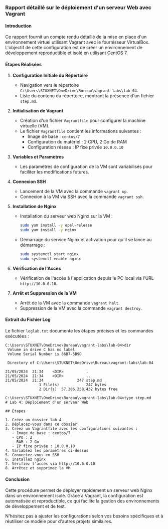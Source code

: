 ### Rapport détaillé sur le déploiement d'un serveur Web avec Vagrant

#### Introduction
Ce rapport fournit un compte rendu détaillé de la mise en place d'un environnement virtuel utilisant Vagrant avec le fournisseur VirtualBox. L'objectif de cette configuration est de créer un environnement de développement reproductible et isolé en utilisant CentOS 7.

#### Étapes Réalisées

1. **Configuration Initiale du Répertoire**
   - Navigation vers le répertoire `C:\Users\STUXNET\OneDrive\Bureau\vagrant-labs\lab-04`.
   - Liste du contenu du répertoire, montrant la présence d'un fichier `step.md`.

2. **Initialisation de Vagrant**
   - Création d'un fichier `Vagrantfile` pour configurer la machine virtuelle (VM).
   - Le fichier `Vagrantfile` contient les informations suivantes :
     - Image de base : `centos/7`
     - Configuration du matériel : 2 CPU, 2 Go de RAM
     - Configuration réseau : IP fixe privée `10.0.0.10`

3. **Variables et Paramètres**
   - Les paramètres de configuration de la VM sont variabilisés pour faciliter les modifications futures.
   
4. **Connexion SSH**
   - Lancement de la VM avec la commande `vagrant up`.
   - Connexion à la VM via SSH avec la commande `vagrant ssh`.

5. **Installation de Nginx**
   - Installation du serveur web Nginx sur la VM :
     ```bash
     sudo yum install -y epel-release
     sudo yum install -y nginx
     ```
   - Démarrage du service Nginx et activation pour qu'il se lance au démarrage :
     ```bash
     sudo systemctl start nginx
     sudo systemctl enable nginx
     ```

6. **Vérification de l'Accès**
   - Vérification de l'accès à l'application depuis le PC local via l'URL `http://10.0.0.10`.

7. **Arrêt et Suppression de la VM**
   - Arrêt de la VM avec la commande `vagrant halt`.
   - Suppression de la VM avec la commande `vagrant destroy`.

#### Extrait du Fichier Log

Le fichier `loglab.txt` documente les étapes précises et les commandes exécutées :

```
C:\Users\STUXNET\OneDrive\Bureau\vagrant-labs\lab-04>dir
 Volume in drive C has no label.
 Volume Serial Number is 86B7-5B9D

 Directory of C:\Users\STUXNET\OneDrive\Bureau\vagrant-labs\lab-04

21/05/2024  21:34    <DIR>          .
21/05/2024  21:34    <DIR>          ..
21/05/2024  21:34               247 step.md
               1 File(s)            247 bytes
               2 Dir(s)  57,386,258,432 bytes free

C:\Users\STUXNET\OneDrive\Bureau\vagrant-labs\lab-04>type step.md
# Lab 4: Déploiement d'un serveur Web

## Étapes

1. Créez un dossier lab-4
2. Déplacez-vous dans ce dossier
3. Créez un Vagrantfile avec les configurations suivantes :
   - Image de base : centos/7
   - CPU : 2
   - RAM : 2 Go
   - IP fixe privée : 10.0.0.10
4. Variablez les paramètres ci-dessus
5. Connectez-vous en SSH
6. Installez nginx
7. Vérifiez l'accès via http://10.0.0.10
8. Arrêtez et supprimez la VM
```

#### Conclusion
Cette procédure permet de déployer rapidement un serveur web Nginx dans un environnement isolé. Grâce à Vagrant, la configuration est automatisée et reproductible, ce qui facilite la gestion des environnements de développement et de test.

N'hésitez pas à ajuster les configurations selon vos besoins spécifiques et à réutiliser ce modèle pour d'autres projets similaires.